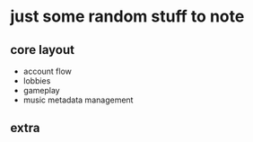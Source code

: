 # just some random stuff to note

## core layout
- account flow
- lobbies
- gameplay
- music metadata management

## extra